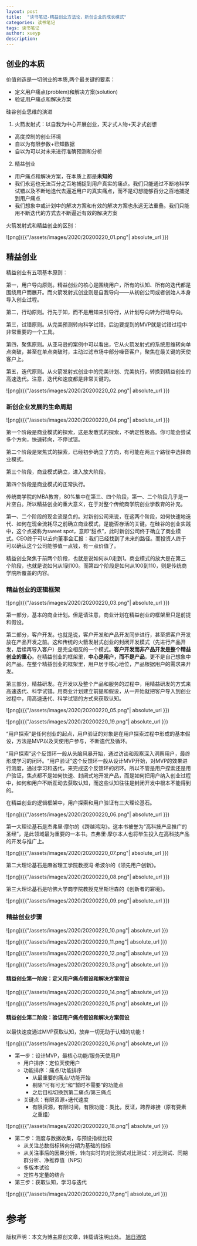 ```yaml
---
layout: post
title:  "读书笔记-精益创业方法论，新创企业的成长模式"
categories: 读书笔记
tags: 读书笔记
author: xueyp
description:
---
```


## 创业的本质

价值创造是一切创业的本质,两个最关键的要素：

- 定义用户痛点(problem)和解决方案(solution)
- 验证用户痛点和解决方案

硅谷创业思维的演进

1. 火箭发射式：以自我为中心开展创业，天才式人物+天才式创想
  - 高度控制的创业环境
  - 自以为有限参数+已知数据
  - 自以为可以对未来进行准确预测和分析
2. 精益创业
  - 用户痛点和解决方案，在本质上都是**未知的**
  - 我们永远也无法百分之百地捕捉到用户真实的痛点。我们只能通过不断地科学试错以及不断地迭代去逼近用户的真实痛点，而不是幻想能够百分之百地捕捉到用户痛点
  - 我们想象中或计划中的解决方案和有效的解决方案也永远无法重叠。我们只能用不断迭代的方式去不断逼近有效的解决方案

火箭发射式和精益创业的区别：

![png]({{"/assets/images/2020/20200220_01.png"| absolute_url }})

## 精益创业

精益创业有五项基本原则：

第一，用户导向原则。精益创业的核心是围绕用户，所有的认知、所有的迭代都是围绕用户而展开。而火箭发射式创业则是自我导向——从初创公司或者创始人本身导入创业过程。

第二，行动原则。行先于知，而不是用知来引导行，从计划导向转为行动导向。

第三，试错原则。从完美预测转向科学试错。后边要提到的MVP就是试错过程中非常重要的一个工具。

第四，聚焦原则。从亚马逊的案例中可以看出，它从火箭发射式的系统思维转向单点突破，甚至在单点突破时，主动过滤市场中部分噪音客户，聚焦在最关键的天使客户上。

第五，迭代原则。从火箭发射式创业中的完美计划、完美执行，转换到精益创业的高速迭代。注意，迭代和速度都是非常关键的。

![png]({{"/assets/images/2020/20200220_02.png"| absolute_url }})

### 新创企业发展的生命周期

![png]({{"/assets/images/2020/20200220_04.png"| absolute_url }})

第一个阶段是商业模式的探索，这是发散式的探索，不确定性极高。你可能会尝试多个方向，快速转向，不停试错。

第二个阶段是聚焦式的探索，已经初步确立了方向，有可能在两三个路径中选择商业模式。

第三个阶段，商业模式确立，进入放大阶段。

第四个阶段是商业模式的正常执行。

传统商学院的MBA教育，80%集中在第三、四个阶段，第一、二个阶段几乎是一片空白。所以精益创业的重大意义，在于对整个传统商学院创业学教育的补充。

第一、二个阶段的现金流是负的。对新创公司来说，在这两个阶段，如何快速地迭代、如何在现金流耗尽之前确立商业模式，是能否存活的关键。在硅谷的创业实践中，这个点被称为sweet spot，意即“甜点”，此时新创公司终于确立了商业模式。CEO终于可以去向董事会汇报：我们已经找到了未来的路径。而投资人终于可以确认这个公司能够值一点钱，有一点价值了。

精益创业聚焦于前两个阶段，也就是说如何从0走到1。商业模式的放大是在第三个阶段，也就是说如何从1到100。而第四个阶段是如何从100到110，则是传统商学院所覆盖的内容。

### 精益创业的逻辑框架

![png]({{"/assets/images/2020/20200220_03.png"| absolute_url }})

第一部分，基本的商业计划。但是请注意，商业计划在精益创业的框架里只是前提和假设。

第二部分，客户开发。也就是说，客户开发和产品开发同步进行，甚至把客户开发放在产品开发之前。这和传统的火箭发射式创业的封闭开发模式（先进行产品开发，后续再导入客户）是完全相反的一个模式。**客户开发而非产品开发是整个精益创业的重心**。在精益创业的框架里，**中心是用户，而不是产品**，更不是自己想象中的产品。在整个精益创业的框架里，用户居于核心地位，产品根据用户的需求来开发。

第三部分，精益研发。在开发以及整个产品和服务的过程中，用精益研发的方式来高速迭代、科学试错。用商业计划建立前提和假设，从一开始就把客户导入到创业过程中，用高速迭代、科学试错的方式来获取认知。

![png]({{"/assets/images/2020/20200220_05.png"| absolute_url }})

![png]({{"/assets/images/2020/20200220_19.png"| absolute_url }})

“用户探索”是任何创业的起点，用户验证的对象是在用户探索过程中形成的基本假设，方法是MVP以及天使用户参与，不断迭代及循环。

“用户探索”这个反馈环一般从头脑风暴开始，通过访谈和观察深入洞察用户，最终形成学习的闭环。“用户验证”这个反馈环一般从设计MVP开始，对MVP的效果进行测度，通过学习和迭代，来完成这个反馈环的闭环。所以不管是用户探索还是用户验证，焦点都不是如何快速、封闭式地开发产品，而是如何把用户纳入创业过程中，如何和用户不断互动去获取认知，而这些认知往往是封闭开发中根本不能得到的。

在精益创业的逻辑框架中，用户探索和用户验证有三大理论基石。

![png]({{"/assets/images/2020/20200220_06.png"| absolute_url }})

第一大理论基石是杰弗里·摩尔的《跨越鸿沟》。这本书被誉为“高科技产品推广的圣经”，是此领域最为重要的一本书。杰弗里·摩尔本人也将毕生投入在高科技产品的开发与推广上。

![png]({{"/assets/images/2020/20200220_07.png"| absolute_url }})

第二大理论基石是麻省理工学院教授冯·希波尔的《领先用户创新》。

![png]({{"/assets/images/2020/20200220_08.png"| absolute_url }})

第三大理论基石是哈佛大学商学院教授克里斯坦森的《创新者的窘境》。

![png]({{"/assets/images/2020/20200220_09.png"| absolute_url }})

### 精益创业步骤

![png]({{"/assets/images/2020/20200220_10.png"| absolute_url }})

![png]({{"/assets/images/2020/20200220_11.png"| absolute_url }})

![png]({{"/assets/images/2020/20200220_12.png"| absolute_url }})

![png]({{"/assets/images/2020/20200220_13.png"| absolute_url }})

#### 精益创业第一阶段：定义用户痛点假设和解决方案假设

![png]({{"/assets/images/2020/20200220_14.png"| absolute_url }})

![png]({{"/assets/images/2020/20200220_15.png"| absolute_url }})

#### 精益创业第二阶段：验证用户痛点假设和解决方案假设

以最快速度通过MVP获取认知，放弃一切无助于认知的功能！

![png]({{"/assets/images/2020/20200220_16.png"| absolute_url }})

- 第一步：设计MVP，最核心功能/服务天使用户
  - 用户排序：定位天使用户
  - 功能排序：痛点/功能排序
    - 从最重要的痛点/功能开始
    - 剔除“可有可无”和“暂时不需要”的功能点
    - 之后目标切换到第二痛点/第三痛点
  - 关键点：有限资源+迭代速度
    - 有限资源，有限时间，有限功能：类比，反证，跨界嫁接（原有要素之重组）

![png]({{"/assets/images/2020/20200220_18.png"| absolute_url }})

- 第二步：测度与数据收集，与预设指标比较
  - 从关注总数指标转向分期为基础的指标
  - 从关注事后的因果分析，转向实时的对比测试对比测试：对比测试、同期群分析、净推荐值（NPS）
  - 多版本试验
  - 定性与定量的结合
- 第三步：获取认知，学习与迭代

![png]({{"/assets/images/2020/20200220_17.png"| absolute_url }})

参考
============


版权声明：本文为博主原创文章，转载请注明出处。 [旭日酒馆](https://xueyp.github.io/)

